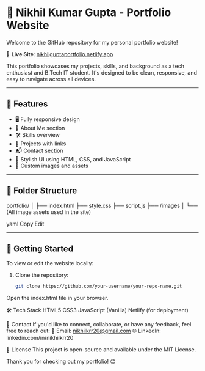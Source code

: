 # 💼 Nikhil Kumar Gupta - Portfolio Website

Welcome to the GitHub repository for my personal portfolio website!

🔗 **Live Site**: [nikhilguptaportfolio.netlify.app](https://nikhilguptaportfolio.netlify.app/)

This portfolio showcases my projects, skills, and background as a tech enthusiast and B.Tech IT student. It's designed to be clean, responsive, and easy to navigate across all devices.

---

## 🧾 Features

- 🖥️ Fully responsive design
- 📄 About Me section
- 🛠️ Skills overview
- 📁 Projects with links
- 📬 Contact section
- 🎨 Stylish UI using HTML, CSS, and JavaScript
- 📸 Custom images and assets

---

## 📂 Folder Structure

portfolio/
│
├── index.html
├── style.css
├── script.js
├── /images
│ └── (All image assets used in the site)

yaml
Copy
Edit

---

## 🚀 Getting Started

To view or edit the website locally:

1. Clone the repository:
   ```bash
   git clone https://github.com/your-username/your-repo-name.git
Open the index.html file in your browser.

🛠️ Tech Stack
    HTML5
    CSS3
    JavaScript (Vanilla)
    Netlify (for deployment)

📧 Contact
If you'd like to connect, collaborate, or have any feedback, feel free to reach out:
   📧 Email: nikhilkrr20@gmail.com
   🌐 LinkedIn: linkedin.com/in/nikhilkrr20

📜 License
This project is open-source and available under the MIT License.

Thank you for checking out my portfolio! 😊
